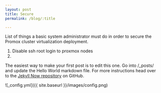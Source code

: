 ```yaml
---
layout: post
title: Secure
permalink: /blog/:title

---
```


List of things a basic system administrator must do in order to secure the Promox cluster virtualization deployment.

1. Disable ssh root login to proxmox nodes
2. 
The easiest way to make your first post is to edit this one. Go into /_posts/ and update the Hello World markdown file. For more instructions head over to the [Jekyll Now repository](https://github.com/barryclark/jekyll-now) on GitHub.

![_config.yml]({{ site.baseurl }}/images/config.png)
